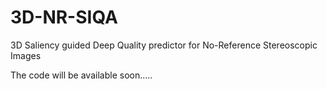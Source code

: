 # 3D-NR-SIQA
3D Saliency guided Deep Quality predictor for No-Reference Stereoscopic Images

The code will be available soon.....
